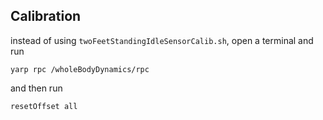 ## Calibration
instead of using `twoFeetStandingIdleSensorCalib.sh`, open a terminal and run

`yarp rpc /wholeBodyDynamics/rpc`

and then run

`resetOffset all`
